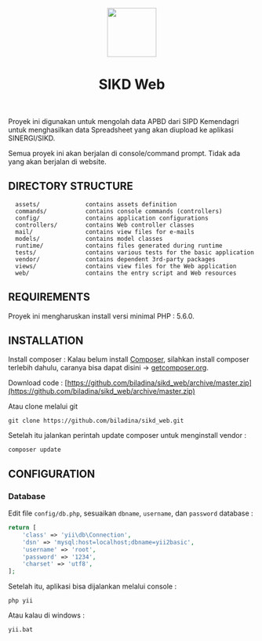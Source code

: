 <p align="center">
    <a href="https://github.com/yiisoft" target="_blank">
        <img src="https://avatars0.githubusercontent.com/u/993323" height="100px">
    </a>
    <h1 align="center">SIKD Web</h1>
    <br>
</p>

Proyek ini digunakan untuk mengolah data APBD dari SIPD Kemendagri untuk menghasilkan data Spreadsheet yang akan diupload ke aplikasi SINERGI/SIKD.

Semua proyek ini akan berjalan di console/command prompt. Tidak ada yang akan berjalan di website.


DIRECTORY STRUCTURE
-------------------

      assets/             contains assets definition
      commands/           contains console commands (controllers)
      config/             contains application configurations
      controllers/        contains Web controller classes
      mail/               contains view files for e-mails
      models/             contains model classes
      runtime/            contains files generated during runtime
      tests/              contains various tests for the basic application
      vendor/             contains dependent 3rd-party packages
      views/              contains view files for the Web application
      web/                contains the entry script and Web resources



REQUIREMENTS
------------

Proyek ini mengharuskan install versi minimal PHP : 5.6.0.


INSTALLATION
------------

Install composer :
Kalau belum install [Composer](http://getcomposer.org/), silahkan install composer terlebih dahulu, caranya bisa dapat disini -> [getcomposer.org](http://getcomposer.org/doc/00-intro.md#installation-nix).


Download code :
[https://github.com/biladina/sikd_web/archive/master.zip](https://github.com/biladina/sikd_web/archive/master.zip)


Atau clone melalui git
~~~
git clone https://github.com/biladina/sikd_web.git
~~~


Setelah itu jalankan perintah update composer untuk menginstall vendor :
~~~
composer update
~~~


CONFIGURATION
-------------

### Database

Edit file `config/db.php`, sesuaikan `dbname`, `username`, dan `password` database :

```php
return [
    'class' => 'yii\db\Connection',
    'dsn' => 'mysql:host=localhost;dbname=yii2basic',
    'username' => 'root',
    'password' => '1234',
    'charset' => 'utf8',
];
```

Setelah itu, aplikasi bisa dijalankan melalui console :
~~~
php yii
~~~
Atau kalau di windows :
~~~
yii.bat
~~~